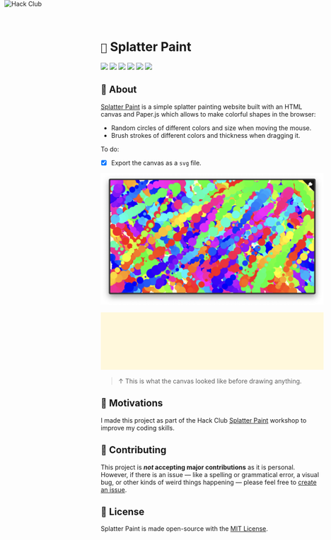 # ```🎨``` Splatter Paint

![](https://img.shields.io/github/languages/top/javierzaleta/splatter-paint?color=red)
![](https://img.shields.io/github/languages/count/javierzaleta/splatter-paint)
[![](https://img.shields.io/github/license/javierzaleta/splatter-paint)](https://github.com/javierzaleta/splatter-paint/blob/main/LICENSE)
[![](https://img.shields.io/badge/language-en-yellow.svg)](https://github.com/javierzaleta/splatter-paint/blob/main/README.md)
[![](https://img.shields.io/badge/idioma-es-yellow.svg)](https://github.com/javierzaleta/splatter-paint/blob/main/es/README.md)
[![](https://img.shields.io/github/stars/javierzaleta/splatter-paint?style=social)](https://github.com/javierzaleta/splatter-paint/stargazers)

## 📜 About

[Splatter Paint](https://splatterpaint.vercel.app/) is a simple splatter painting website built with an HTML canvas and Paper.js which allows to make colorful shapes in the browser: 

- Random circles of different colors and size when moving the mouse.
- Brush strokes of different colors and thickness when dragging it.

To do:
- [x] Export the canvas as a ```svg``` file.

![](assets/canvas.png)

![](assets/canvas.svg)

> ↑ This is what the canvas looked like before drawing anything.

## 🍱 Motivations

I made this project as part of the Hack Club [Splatter Paint](https://workshops.hackclub.com/splatter_paint/) workshop to improve my coding skills.

<a href="https://hackclub.com/"><img style="position: absolute; top: 0; left: 10px; border: 0; width: 256px; z-index: 999;" src="https://assets.hackclub.com/flag-orpheus-left.svg" alt="Hack Club"/></a>

## 🔧 Contributing

This project is **_not_ accepting major contributions** as it is personal. However, if there is an issue — like a spelling or grammatical error, a visual bug, or other kinds of weird things happening — please feel free to [create an issue](https://github.com/javierzaleta/splatter-paint/issues/new).

## 📜 License

Splatter Paint is made open-source with the [MIT License](https://github.com/javierzaleta/splatter-paint/blob/main/LICENSE).
